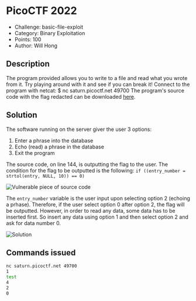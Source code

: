 # PicoCTF 2022
- Challenge: basic-file-exploit
- Category: Binary Exploitation
- Points: 100
- Author: Will Hong

## Description
The program provided allows you to write to a file and read what you wrote from it. Try playing around with it and see if you can break it!
Connect to the program with netcat:
$ nc saturn.picoctf.net 49700
The program's source code with the flag redacted can be downloaded [here](https://artifacts.picoctf.net/c/539/program-redacted.c).

## Solution
The software running on the server giver the user 3 options:
1. Enter a phrase into the database
2. Echo (read) a phrase in the database
3. Exit the program

The source code, on line 144, is outputting the flag to the user. The condition for the flag to be outputted is the following:
`if ((entry_number = strtol(entry, NULL, 10)) == 0)`

![Vulnerable piece of source code](https://imgur.com/xFgrqqC.png)

The `entry_number` variable is the user input upon selecting option 2 (echoing a prhase). Therefore, if the user select option 0 after option 2, the flag will be outputted.
However, in order to read any data, some data has to be inserted first. So insert any data using option 1 and then select option 2 and ask for data number 0.

![Solution](https://imgur.com/IxajpHb.png)

## Commands issued
```bash
nc saturn.picoctf.net 49700
1
test
4
2
0
```

